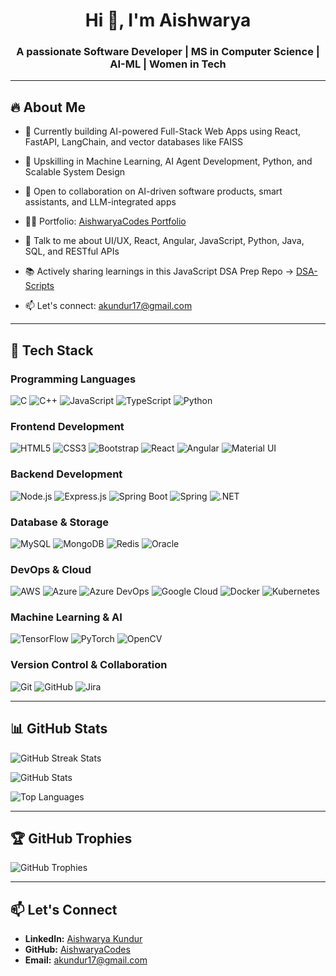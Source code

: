 <h1 align="center">Hi 👋, I'm Aishwarya</h1>
<h3 align="center">A passionate Software Developer | MS in Computer Science | AI-ML | Women in Tech</h3>


---

## 🔥 About Me

- 🔭 Currently building AI-powered Full-Stack Web Apps using React, FastAPI, LangChain, and vector databases like FAISS

- 🌱 Upskilling in Machine Learning, AI Agent Development, Python, and Scalable System Design

- 🤝 Open to collaboration on AI-driven software products, smart assistants, and LLM-integrated apps

- 👨‍💻 Portfolio: [AishwaryaCodes Portfolio](https://aishwaryacodes.github.io/developer-webapp/)

- 💬 Talk to me about UI/UX, React, Angular, JavaScript, Python, Java, SQL, and RESTful APIs

- 📚 Actively sharing learnings in this JavaScript DSA Prep Repo →  [DSA-Scripts](https://github.com/AishwaryaCodes/DSA-Scripts)

- 📫 Let's connect: akundur17@gmail.com

---

## 🚀 Tech Stack

### **Programming Languages**
<p>
  <img src="https://img.shields.io/badge/C-00599C?style=for-the-badge&logo=c&logoColor=white" alt="C">
  <img src="https://img.shields.io/badge/C%2B%2B-00599C?style=for-the-badge&logo=c%2B%2B&logoColor=white" alt="C++">
  <img src="https://img.shields.io/badge/JavaScript-323330?style=for-the-badge&logo=javascript&logoColor=F7DF1E" alt="JavaScript">
  <img src="https://img.shields.io/badge/TypeScript-007ACC?style=for-the-badge&logo=typescript&logoColor=white" alt="TypeScript">
  <img src="https://img.shields.io/badge/Python-FFD43B?style=for-the-badge&logo=python&logoColor=blue" alt="Python">
</p>

### **Frontend Development**
<p>
  <img src="https://img.shields.io/badge/HTML5-E34F26?style=for-the-badge&logo=html5&logoColor=white" alt="HTML5">
  <img src="https://img.shields.io/badge/CSS3-1572B6?style=for-the-badge&logo=css3&logoColor=white" alt="CSS3">
  <img src="https://img.shields.io/badge/Bootstrap-563D7C?style=for-the-badge&logo=bootstrap&logoColor=white" alt="Bootstrap">
  <img src="https://img.shields.io/badge/React-20232A?style=for-the-badge&logo=react&logoColor=61DAFB" alt="React">
  <img src="https://img.shields.io/badge/Angular-DD0031?style=for-the-badge&logo=angular&logoColor=white" alt="Angular">
  <img src="https://img.shields.io/badge/Material%20UI-007FFF?style=for-the-badge&logo=mui&logoColor=white" alt="Material UI">
</p>

### **Backend Development**
<p>
  <img src="https://img.shields.io/badge/Node%20js-339933?style=for-the-badge&logo=nodedotjs&logoColor=white" alt="Node.js">
  <img src="https://img.shields.io/badge/Express%20js-000000?style=for-the-badge&logo=express&logoColor=white" alt="Express.js">
  <img src="https://img.shields.io/badge/Spring_Boot-6DB33F?style=for-the-badge&logo=spring-boot&logoColor=white" alt="Spring Boot">
  <img src="https://img.shields.io/badge/Spring-6DB33F?style=for-the-badge&logo=spring&logoColor=white" alt="Spring">
  <img src="https://img.shields.io/badge/.NET-512BD4?style=for-the-badge&logo=dotnet&logoColor=white" alt=".NET">
</p>

### **Database & Storage**
<p>
  <img src="https://img.shields.io/badge/MySQL-005C84?style=for-the-badge&logo=mysql&logoColor=white" alt="MySQL">
  <img src="https://img.shields.io/badge/MongoDB-4EA94B?style=for-the-badge&logo=mongodb&logoColor=white" alt="MongoDB">
  <img src="https://img.shields.io/badge/redis-%23DD0031.svg?&style=for-the-badge&logo=redis&logoColor=white" alt="Redis">
  <img src="https://img.shields.io/badge/Oracle-F80000?style=for-the-badge&logo=Oracle&logoColor=white" alt="Oracle">
</p>

### **DevOps & Cloud**
<p>
  <img src="https://img.shields.io/badge/Amazon_AWS-FF9900?style=for-the-badge&logo=amazonaws&logoColor=white" alt="AWS">
  <img src="https://img.shields.io/badge/microsoft%20azure-0089D6?style=for-the-badge&logo=microsoft-azure&logoColor=white" alt="Azure">
  <img src="https://img.shields.io/badge/Azure_DevOps-0078D7?style=for-the-badge&logo=azure-devops&logoColor=white" alt="Azure DevOps">
  <img src="https://img.shields.io/badge/Google_Cloud-4285F4?style=for-the-badge&logo=google-cloud&logoColor=white" alt="Google Cloud">
  <img src="https://img.shields.io/badge/Docker-2CA5E0?style=for-the-badge&logo=docker&logoColor=white" alt="Docker">
  <img src="https://img.shields.io/badge/Kubernetes-3069DE?style=for-the-badge&logo=kubernetes&logoColor=white" alt="Kubernetes">
</p>

### **Machine Learning & AI**
<p>
  <img src="https://img.shields.io/badge/TensorFlow-FF6F00?style=for-the-badge&logo=tensorflow&logoColor=white" alt="TensorFlow">
  <img src="https://img.shields.io/badge/PyTorch-EE4C2C?style=for-the-badge&logo=pytorch&logoColor=white" alt="PyTorch">
  <img src="https://img.shields.io/badge/OpenCV-27338e?style=for-the-badge&logo=OpenCV&logoColor=white" alt="OpenCV">
</p>

### **Version Control & Collaboration**
<p>
  <img src="https://img.shields.io/badge/GIT-E44C30?style=for-the-badge&logo=git&logoColor=white" alt="Git">
  <img src="https://img.shields.io/badge/GitHub-100000?style=for-the-badge&logo=github&logoColor=white" alt="GitHub">
  <img src="https://img.shields.io/badge/Jira-0052CC?style=for-the-badge&logo=Jira&logoColor=white" alt="Jira">
</p>

---

## 📊 GitHub Stats

<p>
  <img src="https://github-readme-streak-stats.herokuapp.com/?user=AishwaryaCodes&theme=radical" alt="GitHub Streak Stats"/>
</p>

<p>
  <img src="https://github-readme-stats.vercel.app/api?username=AishwaryaCodes&show_icons=true&theme=radical" alt="GitHub Stats" />
</p>

<p>
  <img src="https://github-readme-stats.vercel.app/api/top-langs/?username=AishwaryaCodes&layout=compact&theme=radical" alt="Top Languages" />
</p>

---

## 🏆 GitHub Trophies
<p>
  <img src="https://github-profile-trophy.vercel.app/?username=AishwaryaCodes&theme=onedark" alt="GitHub Trophies" />
</p>

---

## 📫 Let's Connect
- **LinkedIn:** [Aishwarya Kundur](https://www.linkedin.com/in/aishwarya-kundur/)  
- **GitHub:** [AishwaryaCodes](https://github.com/AishwaryaCodes)  
- **Email:** [akundur17@gmail.com](mailto:akundur17@gmail.com)





